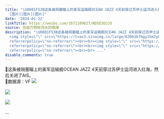 ```yaml
---
title: "\U0001F53B这条被胡塞瞄上的美军运输舰OCEAN JAZZ 4天前穿过苏伊士运河进入红海，然后关闭了AIS。\U0001F53B数据源：VF
  [图片][图片][图片]"
date: '2024-01-22'
linkTitle: https://weibo.com/1671109627/ND5E5DJJ5
source: 包容万物恒河水的微博
description: "\U0001F53B这条被胡塞瞄上的美军运输舰OCEAN JAZZ 4天前穿过苏伊士运河进入红海，然后关闭了AIS。<br>\U0001F53B数据源：VF
  <img style=\"\" src=\"https://tvax3.sinaimg.cn/large/639b1bfbgy1hm2y6sbs0gj20zu20rh4g.jpg\"
  referrerpolicy=\"no-referrer\"><br><br><img style=\"\" src=\"https://tvax3.sinaimg.cn/large/639b1bfbgy1hm2y6rkfxxj21kw0w04qp.jpg\"
  referrerpolicy=\"no-referrer\"><br><br><img style=\"\" src=\"https://tvax3.sinaimg.cn/large/639b1bfbgy1hm2y6sxfcmj20xc0ir7hr.jpg\"
  referrerpolicy=\"no-referrer\"><br><br> ..."
disable_comments: true
---
```

🔻这条被胡塞瞄上的美军运输舰OCEAN JAZZ 4天前穿过苏伊士运河进入红海，然后关闭了AIS。<br>🔻数据源：VF <img style="" src="https://tvax3.sinaimg.cn/large/639b1bfbgy1hm2y6sbs0gj20zu20rh4g.jpg" referrerpolicy="no-referrer"><br><br><img style="" src="https://tvax3.sinaimg.cn/large/639b1bfbgy1hm2y6rkfxxj21kw0w04qp.jpg" referrerpolicy="no-referrer"><br><br><img style="" src="https://tvax3.sinaimg.cn/large/639b1bfbgy1hm2y6sxfcmj20xc0ir7hr.jpg" referrerpolicy="no-referrer"><br><br> ...